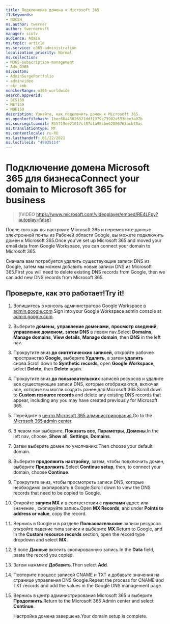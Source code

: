 ```yaml
---
title: Подключение домена к Microsoft 365
f1.keywords:
- NOCSH
ms.author: twerner
author: twernermsft
manager: scotv
audience: Admin
ms.topic: article
ms.service: o365-administration
localization_priority: Normal
ms.collection:
- M365-subscription-management
- Adm_O365
ms.custom:
- AdminSurgePortfolio
- adminvideo
- okr_smb
monikerRange: o365-worldwide
search.appverid:
- BCS160
- MET150
- MOE150
description: Узнайте, как подключить домен к Microsoft 365.
ms.openlocfilehash: 1bec66a43026321ddf1979c73902a533bee3a07b
ms.sourcegitcommit: 855719ee21017cf87dfa98cbe62806763bcb78ac
ms.translationtype: MT
ms.contentlocale: ru-RU
ms.lasthandoff: 01/22/2021
ms.locfileid: "49925114"
---
```

# <a name="connect-your-domain-to-microsoft-365-for-business"></a><span data-ttu-id="f9c73-103">Подключение домена Microsoft 365 для бизнеса</span><span class="sxs-lookup"><span data-stu-id="f9c73-103">Connect your domain to Microsoft 365 for business</span></span>

> [!VIDEO https://www.microsoft.com/videoplayer/embed/RE4LFpy?autoplay=false]

<span data-ttu-id="f9c73-104">После того как вы настроите Microsoft 365 и переместите данные электронной почты из Рабочей области Google, вы можете подключить домен к Microsoft 365.</span><span class="sxs-lookup"><span data-stu-id="f9c73-104">Once you’ve set up Microsoft 365 and moved your email data from Google Workspace, you can connect your domain to Microsoft 365.</span></span> 

<span data-ttu-id="f9c73-105">Сначала вам потребуется удалить существующие записи DNS из Google, затем мы можем добавить новые записи DNS из Microsoft 365.</span><span class="sxs-lookup"><span data-stu-id="f9c73-105">First you will need to delete existing DNS records from Google, then we can add new DNS records from Microsoft 365.</span></span>

## <a name="try-it"></a><span data-ttu-id="f9c73-106">Проверьте, как это работает!</span><span class="sxs-lookup"><span data-stu-id="f9c73-106">Try it!</span></span>

1. <span data-ttu-id="f9c73-107">Вопишитесь в консоль администратора Google Workspace в [admin.google.com](https://admin.google.com).</span><span class="sxs-lookup"><span data-stu-id="f9c73-107">Sign into your Google Workspace admin console at [admin.google.com](https://admin.google.com).</span></span>
1. <span data-ttu-id="f9c73-108">Выберите **домены,** **управление доменами,** **просмотр сведений,** **управление доменом,** **затем DNS** в левом nav.</span><span class="sxs-lookup"><span data-stu-id="f9c73-108">Select **Domains**, **Manage domains**, **View details**, **Manage domain**, then **DNS** in the left nav.</span></span>
1. <span data-ttu-id="f9c73-109">Прокрутите вниз **до синтетических записей,** откройте рабочее пространство **Google,** выберите **Удалить**, а затем **удалить** снова.</span><span class="sxs-lookup"><span data-stu-id="f9c73-109">Scroll down to **Synthetic records**, open **Google Workspace**, select **Delete**, then **Delete** again.</span></span>
1. <span data-ttu-id="f9c73-110">Прокрутите вниз **до пользовательских** записей ресурсов и удалите все существующие записи DNS, которые отображаются, включая все, которые вы могли создать ранее для Microsoft 365.</span><span class="sxs-lookup"><span data-stu-id="f9c73-110">Scroll down to **Custom resource records** and delete any existing DNS records that appear, including any you may have created previously for Microsoft 365.</span></span>
1. <span data-ttu-id="f9c73-111">Перейдите в [центр Microsoft 365 администрирования.](https://admin.microsoft.com)</span><span class="sxs-lookup"><span data-stu-id="f9c73-111">Go to the [Microsoft 365 admin center](https://admin.microsoft.com).</span></span>
1. <span data-ttu-id="f9c73-112">В левом nav выберите, **Показать все**, **Параметры**, **Домены**.</span><span class="sxs-lookup"><span data-stu-id="f9c73-112">In the left nav, choose, **Show all**, **Settings**, **Domains**.</span></span>
1. <span data-ttu-id="f9c73-113">Затем выберите домен по умолчанию.</span><span class="sxs-lookup"><span data-stu-id="f9c73-113">Then choose your default domain.</span></span>
1. <span data-ttu-id="f9c73-114">Выберите **продолжить настройку,** затем, чтобы подключить домен, выберите  **Продолжить**.</span><span class="sxs-lookup"><span data-stu-id="f9c73-114">Select **Continue setup**, then, to connect your domain, choose  **Continue**.</span></span>
1. <span data-ttu-id="f9c73-115">Прокрутите вниз, чтобы просмотреть записи DNS, которые необходимо скопировать в Google.</span><span class="sxs-lookup"><span data-stu-id="f9c73-115">Scroll down to view the DNS records that need to be copied to Google.</span></span>
1. <span data-ttu-id="f9c73-116">Откройте **записи MX** и в соответствии с **пунктами** адрес или значение , скопируйте запись.</span><span class="sxs-lookup"><span data-stu-id="f9c73-116">Open **MX Records**, and under **Points to address or value**, copy the record.</span></span>
1. <span data-ttu-id="f9c73-117">Вернись в Google и в разделе **Пользовательские** записи ресурсов откройте падение типа записи и выберите **MX**.</span><span class="sxs-lookup"><span data-stu-id="f9c73-117">Return to Google, and in the **Custom resource records** section, open the record type dropdown and select **MX**.</span></span>
1. <span data-ttu-id="f9c73-118">В поле **Данные** вклеить скопированную запись.</span><span class="sxs-lookup"><span data-stu-id="f9c73-118">In the **Data** field, paste the record you copied.</span></span>
1. <span data-ttu-id="f9c73-119">Затем нажмите **Добавить**.</span><span class="sxs-lookup"><span data-stu-id="f9c73-119">Then select **Add**.</span></span>
1. <span data-ttu-id="f9c73-120">Повторите процесс записей CNAME и TXT и добавьте значения на странице управления DNS Google.</span><span class="sxs-lookup"><span data-stu-id="f9c73-120">Repeat the process for CNAME and TXT records and add the values in the Google DNS management page.</span></span>
1. <span data-ttu-id="f9c73-121">Вернись в центр администрирования Microsoft 365 и выберите **Продолжить**.</span><span class="sxs-lookup"><span data-stu-id="f9c73-121">Return to the Microsoft 365 Admin center and select **Continue**.</span></span>

    <span data-ttu-id="f9c73-122">Настройка домена завершена.</span><span class="sxs-lookup"><span data-stu-id="f9c73-122">Your domain setup is complete.</span></span>